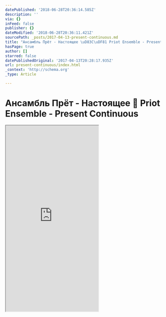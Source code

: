 ```yaml
---
datePublished: '2018-06-28T20:36:14.585Z'
description: ''
via: {}
inFeed: false
publisher: {}
dateModified: '2018-06-28T20:36:11.421Z'
sourcePath: _posts/2017-04-13-present-continuous.md
title: "Ансамбль Прёт - Настоящее \uD83C\uDF81 Priot Ensemble - Present Continuous"
hasPage: true
author: []
starred: false
datePublishedOriginal: '2017-04-13T20:28:17.935Z'
url: present-continuous/index.html
_context: 'http://schema.org'
_type: Article

---
```

# Ансамбль Прёт - Настоящее 🎁 Priot Ensemble - Present Continuous

<iframe src="https://the-grid.github.io/ed-userhtml/?g=eJxtkNFuwjAMRX-ligSPpLDRByAgvqTKGkMiuXVkO1T7-3XpwzZpr-ce3Wv5kh7sR2jmFDQ6s2_bjWkipGdUZ7q2NY0MTIhpejozkWmq_kEcgFcgPDgTVbOcrJ13QmUKA1IJu4FGm9F_AttbYXRV2rzdrfU5_SdiEhXb7Q_HY_e-9WM--6LUf0dOuUBFMQXoGdArBPfwKCuWSHO_FI0wqfzYFRdZjv2LGDItY78KXkmKx6qZ68Wuf7l-AffbaEM" height="600" style=""></iframe>